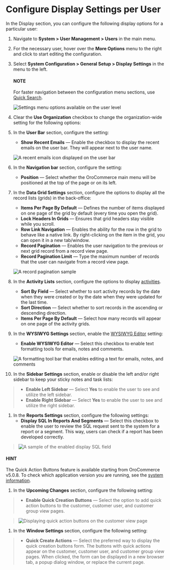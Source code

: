 <a id="doc-my-user-configuration-display"></a>

# Configure Display Settings per User

In the Display section, you can configure the following display options for a particular user:

1. Navigate to **System > User Management > Users** in the main menu.
2. For the necessary user, hover over the <i class="fa fa-ellipsis-h fa-lg" aria-hidden="true"></i> **More Options** menu to the right and click <i class="fas fa-cog" aria-hidden="true"></i> to start editing the configuration.
3. Select **System Configuration > General Setup > Display Settings** in the menu to the left.

   #### NOTE
   For faster navigation between the configuration menu sections, use [Quick Search](../../../configuration/quick-search.md#user-guide-system-configuration-quick-search).

   ![Settings menu options available on the user level](user/img/system/user_management/my_user_config_display.png)
4. Clear the **Use Organization** checkbox to change the organization-wide setting for the following options:
5. In the **User Bar** section, configure the setting:
   * **Show Recent Emails** — Enable the checkbox to display the recent emails on the user bar. They will appear next to the user name.

   ![A recent emails icon displayed on the user bar](user/img/system/user_management/user_configuration_showemailsuserbar.png)
6. In the **Navigation bar** section, configure the setting:
   * **Position** — Select whether the OroCommerce main menu will be positioned at the top of the page or on its left.
7. In the **Data Grid Settings** section, configure the options to display all the record lists (grids) in the back-office:
   * **Items Per Page By Default** — Defines the number of items displayed on one page of the grid by default (every time you open the grid).
   * **Lock Headers In Grids** — Ensures that grid headers stay visible while you scroll.
   * **Row Link Navigation** — Enables the ability for the row in the grid to behave like a native link. By right-clicking on the item in the grid, you can open it in a new tab/window.
   * **Record Pagination** — Enables the user navigation to the previous or next grid record from a record view page.
   * **Record Pagination Limit** — Type the maximum number of records that the user can navigate from a record view page.

   ![A record pagination sample](user/img/system/config_system/user_configuration_pagination.png)
8. In the **Activity Lists** section, configure the options to display [activities](../../../../activities/index.md#user-guide-activities).
   * **Sort By Field** — Select whether to sort activity records by the date when they were created or by the date when they were updated for the last time.
   * **Sort Direction** — Select whether to sort records in the ascending or descending direction.
   * **Items Per Page By Default** — Select how many records will appear on one page of the activity grids.
9. In the **WYSIWYG Settings** section, enable the [WYSIWYG Editor](../../../../../concept-guides/content-management/wysiwyg.md#getting-started-wysiwyg-editor-field) setting:
   * **Enable WYSIWYG Editor** — Select this checkbox to enable text formatting tools for emails, notes and comments.

   ![A formatting tool bar that enables editing a text for emails, notes, and comments](user/img/system/config_system/user_configuration_wysiwyg.png)
10. In the **Sidebar Settings** section, enable or disable the left and/or right sidebar to keep your sticky notes and task lists:

> * **Enable Left Sidebar** — Select **Yes** to enable the user to see and utilize the left sidebar.
> * **Enable Right Sidebar** — Select **Yes** to enable the user to see and utilize the right sidebar.
1. In the **Reports Settings** section, configure the following settings:
   * **Display SQL In Reports And Segments** — Select this checkbox to enable the user to review the SQL request sent to the system for a report or a segment. This way, users can check if a report has been developed correctly.

> ![A sample of the enabled display SQL field](user/img/system/config_system/user_configuration_showsql.png)

#### HINT
The Quick Action Buttons feature is available starting from OroCommerce v5.0.8. To check which application version you are running, see the [system information](../../../system-information/index.md#system-information).

1. In the **Upcoming Changes** section, configure the following setting:

> * **Enable Quick Creation Buttons** — Select the option to add quick action buttons to the customer, customer user, and customer group view pages.

> ![Displaying quick action buttons on the customer view page](user/img/system/config_system/quick-creation-buttons.png)
1. In the **Window Settings** section, configure the following setting:

> * **Quick Create Actions** — Select the preferred way to display the quick creation buttons form. The buttons with quick actions appear on the customer, customer user, and customer group view pages. When clicked, the form can be displayed in a new browser tab, a popup dialog window, or replace the current page.
<!-- fa-bars = fa-navicon -->
<!-- Ic Tiles is used as Set As Default in saved views, and as tiles in display layout options -->
<!-- IcPencil refers to Rename in Commerce and Inline Editing in CRM -->
<!-- Check mark in the square. -->
<!-- SortDesc is also used as drop-down arrow -->
